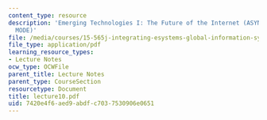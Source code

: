 ```yaml
---
content_type: resource
description: 'Emerging Technologies I: The Future of the Internet (ASYNCHRONOUS TRANSFER
  MODE)'
file: /media/courses/15-565j-integrating-esystems-global-information-systems-spring-2002/7420e4f6aed9abdfc7037530906e0651_lecture10.pdf
file_type: application/pdf
learning_resource_types:
- Lecture Notes
ocw_type: OCWFile
parent_title: Lecture Notes
parent_type: CourseSection
resourcetype: Document
title: lecture10.pdf
uid: 7420e4f6-aed9-abdf-c703-7530906e0651
---
```

